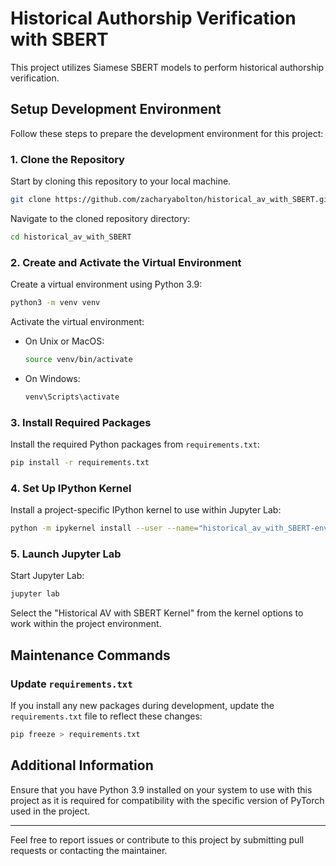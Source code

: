 # Historical Authorship Verification with SBERT

This project utilizes Siamese SBERT models to perform historical authorship verification.

## Setup Development Environment

Follow these steps to prepare the development environment for this project:

### 1. Clone the Repository

Start by cloning this repository to your local machine.

```bash
git clone https://github.com/zacharyabolton/historical_av_with_SBERT.git
```

Navigate to the cloned repository directory:

```bash
cd historical_av_with_SBERT
```

### 2. Create and Activate the Virtual Environment

Create a virtual environment using Python 3.9:

```bash
python3 -m venv venv
```

Activate the virtual environment:

- On Unix or MacOS:

  ```bash
  source venv/bin/activate
  ```

- On Windows:

  ```bash
  venv\Scripts\activate
  ```

### 3. Install Required Packages

Install the required Python packages from `requirements.txt`:

```bash
pip install -r requirements.txt
```

### 4. Set Up IPython Kernel

Install a project-specific IPython kernel to use within Jupyter Lab:

```bash
python -m ipykernel install --user --name="historical_av_with_SBERT-env" --display-name="Historical AV with SBERT Kernel"
```

### 5. Launch Jupyter Lab

Start Jupyter Lab:

```bash
jupyter lab
```

Select the "Historical AV with SBERT Kernel" from the kernel options to work 
within the project environment.

## Maintenance Commands

### Update `requirements.txt`

If you install any new packages during development, update the 
`requirements.txt` file to reflect these changes:

```bash
pip freeze > requirements.txt
```

## Additional Information

Ensure that you have Python 3.9 installed on your system to use with this 
project as it is required for compatibility with the specific version of PyTorch 
used in the project.

---

Feel free to report issues or contribute to this project by submitting pull 
requests or contacting the maintainer.

